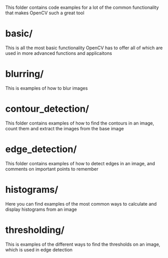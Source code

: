 This folder contains code examples for a lot of the common functionality that makes OpenCV such a great tool

# basic/
This is all the most basic functionality OpenCV has to offer all of which are used in more advanced functions and applicaitons

# blurring/
This is examples of how to blur images

# contour_detection/
This folder contains examples of how to find the contours in an image, count them and extract the images from the base image

# edge_detection/
This folder contains examples of how to detect edges in an image, and comments on important points to remember

# histograms/
Here you can find examples of the most common ways to calculate and display histograms from an image

# thresholding/
This is examples of the different ways to find the thresholds on an image, which is used in edge detection
